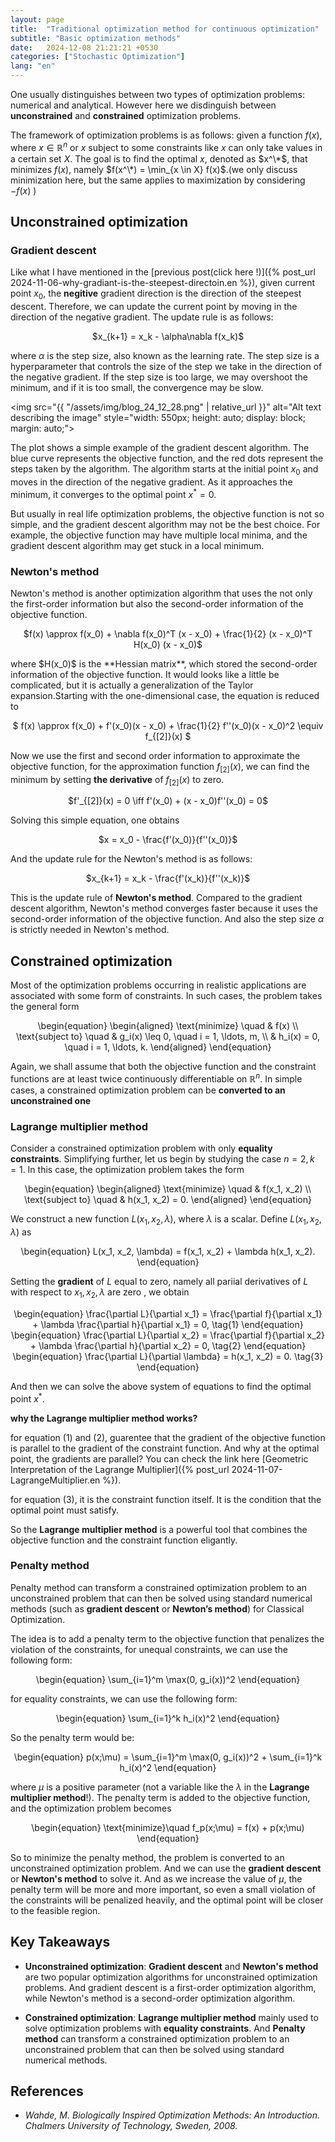 ```yaml
---
layout: page
title:  "Traditional optimization method for continuous optimization"
subtitle: "Basic optimization methods"
date:   2024-12-08 21:21:21 +0530
categories: ["Stochastic Optimization"]
lang: "en"
---
```


One usually distinguishes between two types of optimization problems: numerical and analytical. However here we disdinguish between **unconstrained** and **constrained** optimization problems. 

The framework of optimization problems is as follows:
given a function $f(x)$, where $x \in \mathbb{R}^n$ or $x$ subject to some constraints like $x$ can only take values in a certain set $X$. The goal is to find the optimal $x$, denoted as $x^\*$, that minimizes $f(x)$, namely $f(x^\*) = \min_{x \in X} f(x)$.(we only discuss minimization here, but the same applies to maximization by considering $-f(x)$ )
## Unconstrained optimization

### Gradient descent

Like what I have mentioned in the [previous post(click here !)]({% post_url 2024-11-06-why-gradiant-is-the-steepest-directoin.en %}), given current point $x_0$, the **negitive** gradient direction is the direction of the steepest descent. Therefore, we can update the current point by moving in the direction of the negative gradient. The update rule is as follows:

<p style="text-align: center;">
    $x_{k+1} = x_k - \alpha\nabla f(x_k)$
</p>

where $\alpha$ is the step size, also known as the learning rate. The step size is a hyperparameter that controls the size of the step we take in the direction of the negative gradient. If the step size is too large, we may overshoot the minimum, and if it is too small, the convergence may be slow.

<img src="{{ "/assets/img/blog_24_12_28.png" | relative_url }}" alt="Alt text describing the image" style="width: 550px; height: auto; display: block; margin: auto;">

The plot shows a simple example of the gradient descent algorithm. The blue curve represents the objective function, and the red dots represent the steps taken by the algorithm. The algorithm starts at the initial point $x_0$ and moves in the direction of the negative gradient. As it approaches the minimum, it converges to the optimal point $x^* = 0$. 

But usually in real life optimization problems, the objective function is not so simple, and the gradient descent algorithm may not be the best choice. For example, the objective function may have multiple local minima, and the gradient descent algorithm may get stuck in a local minimum.

### Newton's method

Newton's method is another optimization algorithm that uses the not only the first-order information but also the second-order information of the objective function. 


<p style="text-align: center;">
 $f(x) \approx f(x_0) + \nabla f(x_0)^T (x - x_0) + \frac{1}{2} (x - x_0)^T H(x_0) (x - x_0)$
</p>
where $H(x_0)$ is the **Hessian matrix**, which stored the second-order information of the objective function. It would looks like a little be complicated, but it is actually a generalization of the Taylor expansion.Starting with the one-dimensional case, the equation is reduced to

<p style="text-align: center;">
    $ f(x) \approx f(x_0) + f'(x_0)(x - x_0) + \frac{1}{2} f''(x_0)(x - x_0)^2 \equiv f_{[2]}(x) $
</p>

Now we use the first and second order information to approximate the objective function, for the approximation function $f_{[2]}(x)$, we can find the minimum by setting **the derivative** of $f_{[2]}(x)$ to zero.

<p style="text-align: center;">
    $f'_{[2]}(x) = 0 \iff f'(x_0) + (x - x_0)f''(x_0) = 0$
</p>

Solving this simple equation, one obtains

<p style="text-align: center;">
    $x = x_0 - \frac{f'(x_0)}{f''(x_0)}$
</p>

And the update rule for the Newton's method is as follows:

<p style="text-align: center;">
    $x_{k+1} = x_k - \frac{f'(x_k)}{f''(x_k)}$
</p>

This is the update rule of **Newton's method**. Compared to the gradient descent algorithm, Newton's method converges faster because it uses the second-order information of the objective function. And also the step size $\alpha$ is strictly needed in Newton's method.

## Constrained optimization

Most of the optimization problems occurring in realistic applications are associated with some form of constraints. In such cases, the problem takes the general form
<p style="text-align: center;">
\begin{equation}
\begin{aligned}
\text{minimize} \quad & f(x) \\
\text{subject to} \quad & g_i(x) \leq 0, \quad i = 1, \ldots, m, \\
& h_i(x) = 0, \quad i = 1, \ldots, k.
\end{aligned} 
\end{equation}
</p>


Again, we shall assume that both the objective function and the constraint functions are at least twice continuously differentiable on $\mathbb{R}^n$. In simple cases, a constrained optimization problem can be **converted to an unconstrained one**

### Lagrange multiplier method

Consider a constrained optimization problem with only **equality constraints**. Simplifying further, let us begin by studying the case $n = 2, k = 1$. In this case, the optimization problem takes the form

<p style="text-align: center;">
\begin{equation}
\begin{aligned}
\text{minimize} \quad & f(x_1, x_2) \\
\text{subject to} \quad & h(x_1, x_2) = 0.
\end{aligned} 
\end{equation}
</p>

We construct a new function $L(x_1, x_2, \lambda)$, where $\lambda$ is a scalar. Define $L(x_1, x_2, \lambda)$ as
<p style="text-align: center;">
\begin{equation}
L(x_1, x_2, \lambda) = f(x_1, x_2) + \lambda h(x_1, x_2). 
\end{equation}
</p>

Setting the **gradient** of $L$ equal to zero, namely all pariial derivatives of $L$ with respect to $x_1, x_2, \lambda$ are zero
, we obtain

<p style="text-align: center;">
\begin{equation}
\frac{\partial L}{\partial x_1} = \frac{\partial f}{\partial x_1} + \lambda \frac{\partial h}{\partial x_1} = 0, \tag{1}
\end{equation}
\begin{equation}
\frac{\partial L}{\partial x_2} = \frac{\partial f}{\partial x_2} + \lambda \frac{\partial h}{\partial x_2} = 0, \tag{2}
\end{equation}
\begin{equation}
\frac{\partial L}{\partial \lambda} = h(x_1, x_2) = 0. \tag{3}
\end{equation}
</p>

And then we can solve the above system of equations to find the optimal point $x^*$.

**why the Lagrange multiplier method works?**

for equation (1) and (2), guarentee that the gradient of the objective function is parallel to the gradient of the constraint function. And why at the optimal point, the gradients are parallel? You can check the link here [Geometric Interpretation of the Lagrange Multiplier]({% post_url 2024-11-07-LagrangeMultiplier.en %}).

for equation (3), it is the constraint function itself. It is the condition that the optimal point must satisfy.

So the **Lagrange multiplier method** is a powerful tool that combines the objective function and the constraint function eligantly. 

### Penalty method

Penalty method can transform a constrained optimization problem to an unconstrained problem that can then be solved using
standard numerical methods (such as **gradient descent** or **Newton’s method**) for Classical Optimization.

The idea is to add a penalty term to the objective function that penalizes the violation of the constraints, for unequal constraints, we can use the following form:

<p style="text-align: center;">
\begin{equation}
 \sum_{i=1}^m \max(0, g_i(x))^2
\end{equation}
</p>

for equality constraints, we can use the following form:

<p style="text-align: center;">
\begin{equation}
 \sum_{i=1}^k h_i(x)^2
\end{equation}
</p>

So the penalty term would be: 

<p style="text-align: center;">
\begin{equation}
p(x;\mu) = \sum_{i=1}^m \max(0, g_i(x))^2 + \sum_{i=1}^k h_i(x)^2
\end{equation}
</p>

where $\mu$ is a positive parameter (not a variable like the $\lambda$ in the **Lagrange multiplier method**!). The penalty term is added to the objective function, and the optimization problem becomes

<p style="text-align: center;">
\begin{equation}
\text{minimize}\quad f_p(x;\mu) =  f(x) +  p(x;\mu)
\end{equation}
</p>


So to minimize the penalty method, the problem is converted to an unconstrained optimization problem. And we can use the **gradient descent** or **Newton's method** to solve it. And as we increase the value of $\mu$, the penalty term will be more and more important, so even a small violation of the constraints will be penalized heavily, and the optimal point will be closer to the feasible region.



## Key Takeaways
- **Unconstrained optimization**: **Gradient descent** and **Newton's method** are two popular optimization algorithms for unconstrained optimization problems. And gradient descent is a first-order optimization algorithm, while Newton's method is a second-order optimization algorithm.

- **Constrained optimization**: **Lagrange multiplier method** mainly used to solve optimization problems with **equality constraints**. And **Penalty method** can transform a constrained optimization problem to an unconstrained problem that can then be solved using standard numerical methods.


## References
- *Wahde, M. Biologically Inspired Optimization Methods: An Introduction. Chalmers University of Technology, Sweden, 2008.*